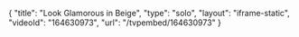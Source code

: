 {
    "title": "Look Glamorous in Beige",
    "type": "solo",
    "layout": "iframe-static",
    "videoId": "164630973",
    "url": "\/tvpembed\/164630973"
}